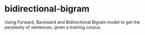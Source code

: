 # bidirectional-bigram
Using Forward, Backward and Bidirectional Bigram model to get the perplexity of sentences, given a training corpus.
